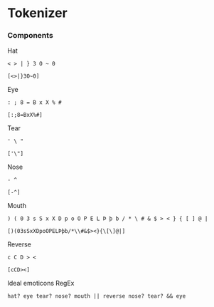 # Tokenizer

### Components
Hat
```
< > | } 3 O ~ 0
```
```
[<>|}3O~0]
```

Eye
```
: ; 8 = B x X % #
```
```
[:;8=BxX%#]
```


Tear
```
' \ " 
```
```
['\"]
```

Nose
```
- ^ 
```
```
[-^]
```

Mouth
```
) ( 0 3 s S x X D p o O P E L Þ þ b / * \ # & $ > < } { [ ] @ |
```
```
[)(03sSxXDpoOPELÞþb/*\\#&$><}{\[\]@|]
```

Reverse
```
c C D > <
```
```
[cCD><]
```

Ideal emoticons RegEx
``` 
hat? eye tear? nose? mouth || reverse nose? tear? && eye 
```